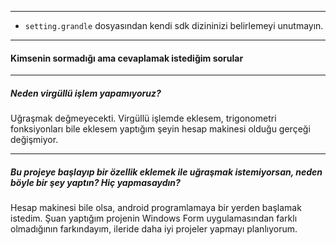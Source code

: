 ------------

- `setting.grandle` dosyasından kendi sdk dizininizi belirlemeyi unutmayın.

------------

#### Kimsenin sormadığı ama cevaplamak istediğim sorular

------------

##### Neden virgüllü işlem yapamıyoruz?
Uğraşmak değmeyecekti. Virgüllü işlemde eklesem, trigonometri fonksiyonları bile eklesem yaptığım şeyin hesap makinesi olduğu gerçeği değişmiyor.

------------

##### Bu projeye başlayıp bir özellik eklemek ile uğraşmak istemiyorsan, neden böyle bir şey yaptın? Hiç yapmasaydın?
Hesap makinesi bile olsa, android programlamaya bir yerden başlamak istedim. Şuan yaptığım projenin Windows Form uygulamasından farklı olmadığının farkındayım, ileride daha iyi projeler yapmayı planlıyorum.
